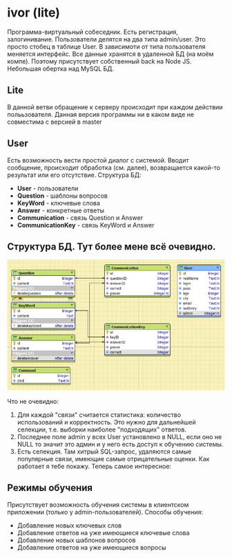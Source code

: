 # ivor (lite)
Программа-виртуальный собеседник. Есть регистрация, залогинивание. Пользователи делятся на два типа admin/user. Это просто стобец в таблице User.
В зависимоти от типа пользователя меняется интерфейс. Все данные хранятся в удаленной БД (на моём компе). Поэтому присутствует собственный back на Node JS. Небольшая обертка над MySQL БД.
## Lite
В данной ветви обращение к серверу происходит при каждом действии полььзователя. Данная версия программы ни в каком виде не совместима с версией в master

## User
Есть возможность вести простой диалог с системой. Вводит сообщение, происходит обработка (см. далее), возвращается какой-то результат или его отсутствие.
Структура БД:
* **User**            - пользователи
* **Question**        - шаблоны вопросов
* **KeyWord**         - ключевые слова
* **Answer**          - конкретные ответы
* **Communication**   - связь Question и Answer
* **CommunicationKey** - связь KeyWord и Answer

## Структура БД. Тут более мене всё очевидно.
![фото стркутуры БД](https://github.com/lichtstrahl/ivor/blob/mvp/screenshots/%D0%A1%D1%82%D1%80%D1%83%D0%BA%D1%82%D1%83%D1%80%D0%B0%20%D0%91%D0%94.PNG)

Что не очевидно:
  1) Для каждой "связи" считается статистика: количество использований и корректность. Это нужно для дальнейшей селекции, т.е. выборки наиболее "подходящих" ответов.
  2) Последнее поле admin у всех User установлено в NULL, если оно не NULL то значит это админ и у него есть доступ к обучению системы.
  3) Есть селекция. Там хитрый SQL-запрос, удаляются самые популярные связи, имеющие самые отрицательные оценки.
Как работает я тебе покажу. Теперь самое интересное:

    

## Режимы обучения
Присутствует возможность обучения системы в клиентском приложении (только у admin-пользователей).
Способы обучения:
* Добавление новых ключевых слов
* Добавление ответов на уже имеющиеся ключевые слова
* Добавление новых шаблонов вопросов
* Добавление ответов на уже имеющиеся вопросы
  
